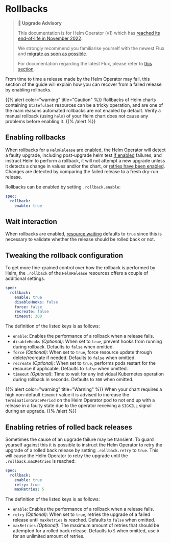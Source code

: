 # Rollbacks

> **🛑 Upgrade Advisory**
>
> This documentation is for Helm Operator (v1) which has [reached its end-of-life in November 2022](https://fluxcd.io/blog/2022/10/september-2022-update/#flux-legacy-v1-retirement-plan).
>
> We strongly recommend you familiarise yourself with the newest Flux and [migrate as soon as possible](https://fluxcd.io/flux/migration/).
>
> For documentation regarding the latest Flux, please refer to [this section](https://fluxcd.io/flux/).

From time to time a release made by the Helm Operator may fail, this section
of the guide will explain how you can recover from a failed release by enabling
rollbacks.

{{% alert color="warning" title="Caution" %}}
Rollbacks of Helm charts containing `StatefulSet` resources can be a
tricky operation, and are one of the main reasons automated rollbacks are not
enabled by default. Verify a manual rollback (using `helm`) of your Helm
chart does not cause any problems before enabling it.
{{% /alert %}}

## Enabling rollbacks

When rollbacks for a `HelmRelease` are enabled, the Helm Operator will detect
a faulty upgrade, including post-upgrade helm test [if enabled](tests.md#enabling-tests)
failures, and instruct Helm to perform a rollback, it will not attempt a new
upgrade unless it detects a change in values and/or the chart, or
[retries have been enabled](#enabling-retries-of-rolled-back-releases). Changes
are detected by comparing the failed release to a fresh dry-run release.

Rollbacks can be enabled by setting `.rollback.enable`:

```yaml
spec:
  rollback:
    enable: true
```

## Wait interaction

When rollbacks are enabled, [resource waiting](release-configuration.md#wait-for-resources-to-be-ready)
defaults to `true` since this is necessary to validate whether the release should
be rolled back or not.

## Tweaking the rollback configuration

To get more fine-grained control over how the rollback is performed by Helm,
the `.rollback` of the `HelmRelease` resources offers a couple of additional
settings.

```yaml
spec:
  rollback:
    enable: true
    disableHooks: false
    force: false
    recreate: false
    timeout: 300
```

The definition of the listed keys is as follows:

* `enable`: Enables the performance of a rollback when a release fails.
* `disableHooks` _(Optional)_: When set to `true`, prevent hooks from running
  during rollback. Defaults to `false` when omitted.
* `force` _(Optional)_: When set to `true`, force resource update through
  delete/recreate if needed. Defaults to `false` when omitted.
* `recreate` _(Optional)_: When set to `true`, performs pods restart for the
  resource if applicable. Defaults to `false` when omitted.
* `timeout` _(Optional)_: Time to wait for any individual Kubernetes operation
  during rollback in seconds. Defaults to `300` when omitted.

{{% alert color="warning" title="Warning" %}}
When your chart requires a high non-default `timeout` value it is advised
to increase the `terminationGracePeriod` on the Helm Operator pod to not
end up with a release in a faulty state due to the operator receiving a
`SIGKILL` signal during an upgrade.
{{% /alert %}}

## Enabling retries of rolled back releases

Sometimes the cause of an upgrade failure may be transient. To guard yourself
against this it is possible to instruct the Helm Operator to retry the upgrade
of a rolled back release by setting `.rollback.retry` to `true`. This will
cause the Helm Operator to retry the upgrade until the `.rollback.maxRetries`
is reached:

```yaml
spec:
  rollback:
    enable: true
    retry: true
    maxRetries: 5
```

The definition of the listed keys is as follows:

* `enable`: Enables the performance of a rollback when a release fails.
* `retry` _(Optional)_: When set to `true`, retries the upgrade of a failed
  release until `maxRetries` is reached. Defaults to `false` when omitted.
* `maxRetries` _(Optional)_: The maximum amount of retries that should be
  attempted for a rolled back release. Defaults to `5` when omitted, use `0`
  for an unlimited amount of retries.
